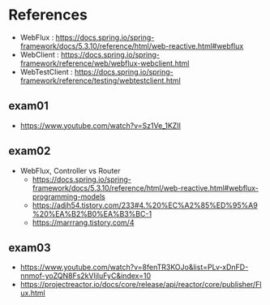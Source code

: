 # References
 - WebFlux : https://docs.spring.io/spring-framework/docs/5.3.10/reference/html/web-reactive.html#webflux
 - WebClient : https://docs.spring.io/spring-framework/reference/web/webflux-webclient.html
 - WebTestClient : https://docs.spring.io/spring-framework/reference/testing/webtestclient.html

## exam01
 - https://www.youtube.com/watch?v=Sz1Ve_1KZII

## exam02
 - WebFlux, Controller vs Router
   - https://docs.spring.io/spring-framework/docs/5.3.10/reference/html/web-reactive.html#webflux-programming-models
   - https://adjh54.tistory.com/233#4.%20%EC%A2%85%ED%95%A9%20%EA%B2%B0%EA%B3%BC-1
   - https://marrrang.tistory.com/4

  ## exam03
   - https://www.youtube.com/watch?v=8fenTR3KOJo&list=PLv-xDnFD-nnmof-yoZQN8Fs2kVljIuFyC&index=10
   - https://projectreactor.io/docs/core/release/api/reactor/core/publisher/Flux.html
